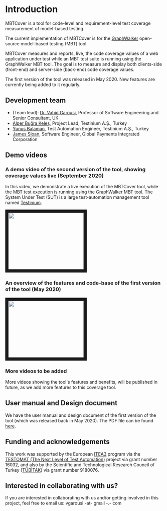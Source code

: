 # Introduction
MBTCover is a tool for code-level and requirement-level test coverage measurement of model-based testing. 

The current implementation of MBTCover is for the [GraphWalker](http://graphwalker.github.io) open-source model-based testing (MBT) tool.

MBTCover measures and reports, live, the code coverage values of a web application under test while an MBT test suite is running using the GraphWalker MBT tool. The goal is to measure and display both clients-side (front-end) and server-side (back-end) code coverage values. 

The first version of the tool was released in May 2020. New features are currently being added to it regularly. 

## Development team 
* (Team lead): [Dr. Vahid Garousi](https://www.vgarousi.com), Professor of Software Engineering and Senior Consultant, UK
* [Alper Buğra Keleş](https://www.linkedin.com/in/alperbugrakeles/), Project Lead, Testinium A.Ş., Turkey
* [Yunus Balaman](https://www.linkedin.com/in/yunus-balaman-100235159/), Test Automation Engineer, Testinium A.Ş., Turkey
* [James Sloan](https://www.linkedin.com/in/james-sloan-3b39a2150/), Software Engineer, Global Payments Integrated Corporation

## Demo videos
### A demo video of the second version of the tool, showing coverage values live (September 2020)
In this video, we demonstrate a live execution of the MBTCover tool, while the MBT test execution is running using the GraphWalker MBT tool. The System Under Test (SUT) is a large test-automation management tool named [Testinium](http://testinium.com).

<a href="https://youtu.be/S9dVMUIuxgw" target="_blank"><img src="http://img.youtube.com/vi/S9dVMUIuxgw/0.jpg" 
 width="240" height="180" border="10" /></a>

### An overview of the features and code-base of the first version of the tool (May 2020)

<a href="http://www.youtube.com/watch?feature=player_embedded&v=zT3zq-WhgAQ" target="_blank"><img src="http://img.youtube.com/vi/zT3zq-WhgAQ/0.jpg" 
 width="240" height="180" border="10" /></a>

### More videos to be added
More videos showing the tool's features and benefits, will be published in future, as we add more features to this coverage tool.

## User manual and Design document
We have the user manual and design document of the first version of the tool (which was released back in May 2020). The PDF file can be found [here](https://github.com/vgarousi/MBTCover/blob/master/docs/MBTCover-User%20guide%20and%20Design%20document-May%2010.pdf). 

## Funding and acknowledgements
This work was supported by the European [ITEA3](https://itea3.org) program via the [TESTOMAT (The Next Level of Test Automation)](https://www.testomatproject.eu) project via grant number 16032, and also by the Scientific and Technological Research Council of Turkey ([TÜBİTAK](https://www.tubitak.gov.tr)) via grant number 9180076. 

## Interested in collaborating with us?
If you are interested in collaborating with us and/or getting involved in this project, feel free to email us: vgarousi -at- gmail -.- com